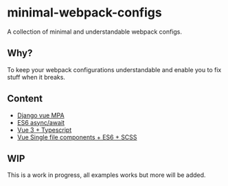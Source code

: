 # minimal-webpack-configs
A collection of minimal and understandable webpack configs. 

## Why?
To keep your webpack configurations understandable and enable you to fix stuff when it breaks.

## Content
- [Django vue MPA](django-vue-mpa/)
- [ES6 async/await](es6-async-await/)
- [Vue 3 + Typescript](vue-3-typescript/)
- [Vue Single file components + ES6 + SCSS](vue-es6-sfc-scss/)

## WIP
This is a work in progress, all examples works but more will be added. 
